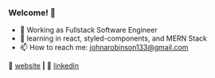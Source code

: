 ### Welcome! 👋



- 💫 Working as Fullstack Software Engineer
- 🌱 learning in react, styled-components, and MERN Stack
- 📫 How to reach me: johnarobinson133@gmail.com

🏡 [website][website] **|**
👔 [linkedin][linkedin]


[website]: https://johns-react-portfolio.herokuapp.com/portfolio
[linkedin]: https://www.linkedin.com/in/andrew-robinson-966329b8

